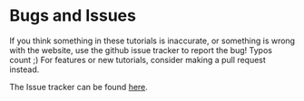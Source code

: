 # <i class="fa fa-bug"></i>  Bugs and Issues

If you think something in these tutorials is inaccurate, or something is wrong with the website, use the github issue tracker to report the bug! Typos count ;)
For features or new tutorials, consider making a pull request instead.

The Issue tracker can be found [here](https://github.com/PeterMitrano/WPILib_Developers_Guide/issues).

